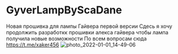 # GyverLampByScaDane
Новая прошивка для лампы Гайвера первой версии
Сдесь я хочу продолжить разработкк прошивки алекса гайвера  чтобы лампа получила новые возможности
По всем вопросам сюда https://t.me/xaker456
![photo_2022-01-01_14-49-06](https://user-images.githubusercontent.com/74491344/148256628-a88ac725-b54e-4dd5-a117-c10c30dc6557.jpg)
